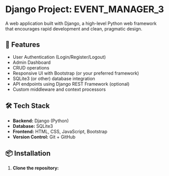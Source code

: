 # Django Project: EVENT_MANAGER_3

A web application built with Django, a high-level Python web framework that encourages rapid development and clean, pragmatic design.

## 🚀 Features

- User Authentication (Login/Register/Logout)
- Admin Dashboard
- CRUD operations
- Responsive UI with Bootstrap (or your preferred framework)
- SQLite3 (or other) database integration
- API endpoints using Django REST Framework (optional)
- Custom middleware and context processors

## 🛠️ Tech Stack

- **Backend:** Django (Python)
- **Database:** SQLite3
- **Frontend:** HTML, CSS, JavaScript, Bootstrap
- **Version Control:** Git + GitHub

## 📦 Installation

1. **Clone the repository:**
   ```bash
   
